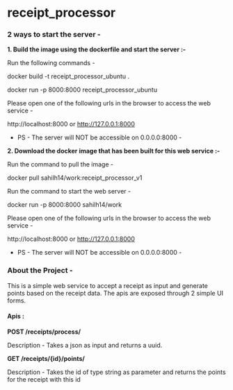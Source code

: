# receipt_processor

### 2 ways to start the server -

**1. Build the image using the dockerfile and start the server :-**

Run the following commands -

docker build -t receipt_processor_ubuntu .

docker run -p 8000:8000 receipt_processor_ubuntu

Please open one of the following urls in the browser to access the web service -

http://localhost:8000 or http://127.0.0.1:8000

- PS - The server will NOT be accessible on 0.0.0.0:8000 -


**2. Download the docker image that has been built for this web service :-**

Run the command to pull the image -

docker pull sahilh14/work:receipt_processor_v1

Run the command to start the web server -

docker run -p 8000:8000 sahilh14/work

Please open one of the following urls in the browser to access the web service -

http://localhost:8000 or http://127.0.0.1:8000

- PS - The server will NOT be accessible on 0.0.0.0:8000 -


### About the Project - 

This is a simple web service to accept a receipt as input and generate points based on the receipt data.
The apis are exposed through 2 simple UI forms. 

#### Apis :
**POST /receipts/process/**

Description - Takes a json as input and returns a uuid.

**GET /receipts/{id}/points/**

Description - Takes the id of type string as parameter and returns the points for the receipt with this id


